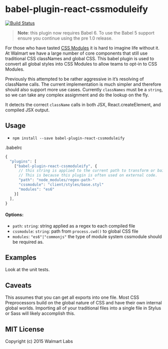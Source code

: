 # babel-plugin-react-cssmoduleify

[![Build Status](https://travis-ci.org/walmartreact/babel-plugin-react-cssmoduleify.svg)](https://travis-ci.org/walmartreact/babel-plugin-react-cssmoduleify)

> **Note**: this plugin now requires Babel 6. To use the Babel 5 support ensure
> you continue using the pre 1.0 release.

For those who have tasted [CSS Modules](https://github.com/css-modules/css-modules)
it is hard to imagine life without it. At Walmart we have a large number of core
components that still use traditional CSS classNames and global CSS. This babel
plugin is used to convert all global styles into CSS Modules to allow teams to
opt-in to CSS Modules.

Previously this attempted to be rather aggressive in it’s resolving of className
calls. The current implementation is much simpler and therefore should also
support more use cases. Currently `classNames` must be a `string`, so we can
take any complex assignment and do the lookup on the fly.

It detects the correct `className` calls in both JSX, React.createElement, and
compiled JSX output.

## Usage

* `npm install --save babel-plugin-react-cssmoduleify`

.babelrc

```js
{
  "plugins": [
    ["babel-plugin-react-cssmoduleify", {
      // this string is applied to the current path to transform or bail out.
      // This is because this plugin is often used on external code.
      "path": "node_modules/regex-path-"
      "cssmodule": "client/styles/base.styl"
      "modules": "es6"
    }]
  ],
}
```

#### Options:

* `path`: `string`: string applied as a regex to each compiled file
* `cssmodule`: `string`: path from `process.cwd()` to global CSS file
* `modules`: `"es6"|"commonjs"` the type of module system cssmodule should be required as.

## Examples

Look at the unit tests.

## Caveats

This assumes that you can get all exports into one file. Most CSS Preprocessors
build on the global nature of CSS and have their own internal global worlds.
Importing all of your traditional files into a single file in Stylus or Sass
will likely accomplish this.

## MIT License

Copyright (c) 2015 Walmart Labs

